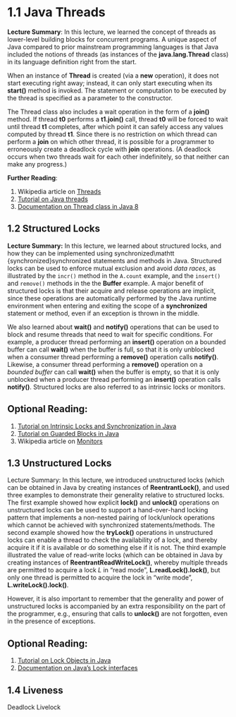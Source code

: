 # 1.1 Java Threads

**Lecture Summary**: In this lecture, we learned the concept of threads as 
lower-level building blocks for concurrent programs. 
A unique aspect of Java compared to prior mainstream programming languages is that 
Java included the notions of threads (as instances of the **java.lang.Thread** class) 
in its language definition right from the start.

When an instance of **Thread** is created (via a **new** operation), 
it does not start executing right away; instead, it can only 
start executing when its **start()** method is invoked. 
The statement or computation to be executed by the thread is 
specified as a parameter to the constructor.

The Thread class also includes a wait operation in the form of a **join()** method.
If thread **t0** performs a **t1.join()** call, thread **t0** will be forced 
to wait until thread **t1** completes, after which point it can safely access 
any values computed by thread **t1**. Since there is no restriction on which 
thread can perform a **join** on which other thread, it is possible for a 
programmer to erroneously create a deadlock cycle with **join** operations. 
(A deadlock occurs when two threads wait for each other indefinitely, so that neither can make any progress.)

**Further Reading**:

1. Wikipedia article on [Threads](https://en.wikipedia.org/wiki/Thread_(computing))
2. [Tutorial on Java threads](https://docs.oracle.com/javase/tutorial/essential/concurrency/runthread.html)
3. [Documentation on Thread class in Java 8](https://docs.oracle.com/javase/8/docs/api/java/lang/Thread.html)


## 1.2 Structured Locks

**Lecture Summary:** In this lecture, we learned about structured locks, and how they can be implemented using synchronized\mathtt {synchronized}synchronized statements and methods in Java. Structured locks can be used to enforce mutual exclusion and avoid *data races*, as illustrated by the ``incr()`` method in the ``A.count`` example, and the ``insert()`` and ``remove()`` methods in the the **Buffer** example. A major benefit of structured locks is that their acquire and release operations are implicit, since these operations are automatically performed by the Java runtime environment when entering and exiting the scope of a **synchronized** statement or method, even if an exception is thrown in the middle.

We also learned about **wait()** and **notify()** operations that can be used to block and resume threads that need to wait for specific conditions. For example, a producer thread performing an **insert()** operation on a bounded buffer can call **wait()** when the buffer is full, so that it is only unblocked when a consumer thread performing a **remove()** operation calls **notify()**. Likewise, a consumer thread performing a **remove()** operation on a *bounded buffer* can call **wait()** when the buffer is empty, so that it is only unblocked when a producer thread performing an **insert()** operation calls **notify()**. Structured locks are also referred to as intrinsic locks or monitors.


## Optional Reading:

1. [Tutorial on Intrinsic Locks and Synchronization in Java](https://docs.oracle.com/javase/tutorial/essential/concurrency/locksync.html)
2. [Tutorial on Guarded Blocks in Java](https://docs.oracle.com/javase/tutorial/essential/concurrency/guardmeth.html)
3. Wikipedia article on [Monitors](https://docs.oracle.com/javase/tutorial/essential/concurrency/guardmeth.html)


## 1.3 Unstructured Locks

Lecture Summary: In this lecture, we introduced unstructured locks (which can be obtained in Java by creating instances of **ReentrantLock()**, and used three examples to demonstrate their generality relative to structured locks. The first example showed how explicit **lock()** and **unlock()** operations on unstructured locks can be used to support a hand-over-hand locking pattern that implements a non-nested pairing of lock/unlock operations which cannot be achieved with synchronized statements/methods. The second example showed how the **tryLock()** operations in unstructured locks can enable a thread to check the availability of a lock, and thereby acquire it if it is available or do something else if it is not. The third example illustrated the value of read-write locks (which can be obtained in Java by creating instances of **ReentrantReadWriteLock()**, whereby multiple threads are permitted to acquire a lock *L* in “read mode”, **L.readLock().lock()**, but only one thread is permitted to acquire the lock in “write mode”, **L.writeLock().lock()**.

However, it is also important to remember that the generality and power of unstructured locks is accompanied by an extra responsibility on the part of the programmer, e.g., ensuring that calls to **unlock()** are not forgotten, even in the presence of exceptions.

## Optional Reading:

1. [Tutorial on Lock Objects in Java](https://docs.oracle.com/javase/tutorial/essential/concurrency/newlocks.html)
2. [Documentation on Java’s Lock interfaces](http://docs.oracle.com/javase/7/docs/api/java/util/concurrent/locks/Lock.html)

## 1.4 Liveness

Deadlock
Livelock
